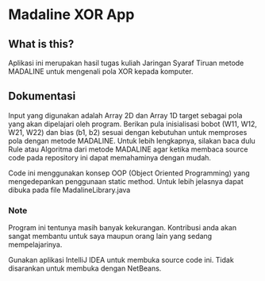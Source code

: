 # Madaline XOR App
## What is this?
Aplikasi ini merupakan hasil tugas kuliah Jaringan Syaraf Tiruan metode MADALINE untuk mengenali pola XOR kepada komputer.

## Dokumentasi
Input yang digunakan adalah Array 2D dan Array 1D target sebagai pola yang akan dipelajari oleh program. Berikan pula inisialisasi bobot (W11, W12, W21, W22) dan bias (b1, b2) sesuai dengan kebutuhan untuk memproses pola dengan metode MADALINE. Untuk lebih lengkapnya, silakan baca dulu Rule atau Algoritma dari metode MADALINE agar ketika membaca source code pada repository ini dapat memahaminya dengan mudah.

Code ini menggunakan konsep OOP (Object Oriented Programming) yang mengedepankan penggunaan static method. Untuk lebih jelasnya dapat dibuka pada file MadalineLibrary.java

### Note
Program ini tentunya masih banyak kekurangan. Kontribusi anda akan sangat membantu untuk saya maupun orang lain yang sedang mempelajarinya.

Gunakan aplikasi IntelliJ IDEA untuk membuka source code ini. Tidak disarankan untuk membuka dengan NetBeans.